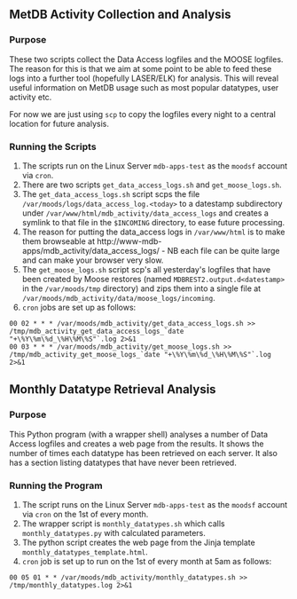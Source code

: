 ## MetDB Activity Collection and Analysis

### Purpose

These two scripts collect the Data Access logfiles and the MOOSE logfiles. The reason for this is that we aim at some point to be able to feed these logs into a further tool (hopefully LASER/ELK) for analysis. This will reveal useful information on MetDB usage such as most popular datatypes, user activity etc.

For now we are just using `scp` to copy the logfiles every night to a central location for future analysis.

### Running the Scripts
1. The scripts run on the Linux Server `mdb-apps-test` as the `moodsf` account via `cron`.
1. There are two scripts `get_data_access_logs.sh` and `get_moose_logs.sh`.
1. The `get_data_access_logs.sh` script scps the file `/var/moods/logs/data_access_log.<today>` to a datestamp subdirectory under `/var/www/html/mdb_activity/data_access_logs` and creates a symlink to that file in the `$INCOMING` directory, to ease future processing.
1. The reason for putting the data_access logs in `/var/www/html` is to make them browseable at http://www-mdb-apps/mdb_activity/data_access_logs/ - NB each file can be quite large and can make your browser very slow.
1. The `get_moose_logs.sh` script scp's all yesterday's logfiles that have been created by Moose restores (named `MDBREST2.output.d<datestamp>` in the `/var/moods/tmp` directory) and zips them into a single file at `/var/moods/mdb_activity/data/moose_logs/incoming`.
1. `cron` jobs are set up as follows:
```# mdb_activity suite...
00 02 * * * /var/moods/mdb_activity/get_data_access_logs.sh >> /tmp/mdb_activity_get_data_access_logs_`date "+\%Y\%m\%d_\%H\%M\%S"`.log 2>&1
00 03 * * * /var/moods/mdb_activity/get_moose_logs.sh >> /tmp/mdb_activity_get_moose_logs_`date "+\%Y\%m\%d_\%H\%M\%S"`.log 2>&1
```

## Monthly Datatype Retrieval Analysis

### Purpose

This Python program (with a wrapper shell) analyses a number of Data Access logfiles and creates a web page from the results. It shows the number of times each datatype has been retrieved on each server. It also has a section listing datatypes that have never been retrieved.

### Running the Program
1. The script runs on the Linux Server `mdb-apps-test` as the `moodsf` account via `cron` on the 1st of every month.
1. The wrapper script is `monthly_datatypes.sh` which calls `monthly_datatypes.py` with calculated parameters.
1. The python script creates the web page from the Jinja template `monthly_datatypes_template.html`.
1. `cron` job is set up to run on the 1st of every month at 5am as follows:
```# Create monthly datatype analysis webpage...
00 05 01 * * /var/moods/mdb_activity/monthly_datatypes.sh >> /tmp/monthly_datatypes.log 2>&1
```
